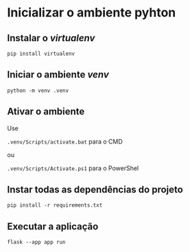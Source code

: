 # Inicializar o ambiente pyhton

## Instalar o _virtualenv_
`pip install virtualenv`

## Iniciar o ambiente _venv_
`python -m venv .venv`

## Ativar o ambiente
Use 

`.venv/Scripts/activate.bat` para o CMD

ou

`.venv/Scripts/Activate.ps1` para o PowerShel

## Instar todas as dependências do projeto
`pip install -r requirements.txt`

## Executar a aplicação
`flask --app app run` 
